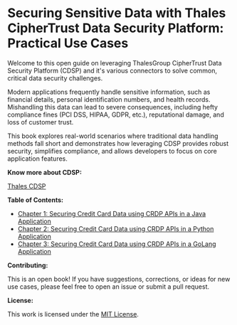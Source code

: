 # Securing Sensitive Data with Thales CipherTrust Data Security Platform: Practical Use Cases

Welcome to this open guide on leveraging ThalesGroup CipherTrust Data Security Platform (CDSP) and it's various connectors to solve common, critical data security challenges.

Modern applications frequently handle sensitive information, such as financial details, personal identification numbers, and health records. 
Mishandling this data can lead to severe consequences, including hefty compliance fines (PCI DSS, HIPAA, GDPR, etc.), reputational damage, and loss of customer trust.

This book explores real-world scenarios where traditional data handling methods fall short and demonstrates how leveraging CDSP provides robust security, simplifies compliance, and allows developers to focus on core application features.

**Know more about CDSP:**

[Thales CDSP](https://cpl.thalesgroup.com/encryption/data-security-platform)

**Table of Contents:**

* [Chapter 1: Securing Credit Card Data using CRDP APIs in a Java Application](./chapters/01-securing-credit-card-java-crdp.md)
* [Chapter 2: Securing Credit Card Data using CRDP APIs in a Python Application](./chapters/02-securing-credit-card-python-crdp.md)
* [Chapter 3: Securing Credit Card Data using CRDP APIs in a GoLang Application](./chapters/03-securing-credit-card-golang-crdp.md)

**Contributing:**

This is an open book! If you have suggestions, corrections, or ideas for new use cases, please feel free to open an issue or submit a pull request.

**License:**

This work is licensed under the [MIT License](./LICENSE).
